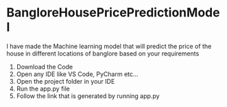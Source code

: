 # BangloreHousePricePredictionModel
I have made the Machine learning model that will predict the price of the house in different locations of banglore based on your requirements

1. Download the Code
2. Open any IDE like VS Code, PyCharm etc...
3. Open the project folder in your IDE
4. Run the app.py file
5. Follow the link that is generated by running app.py
